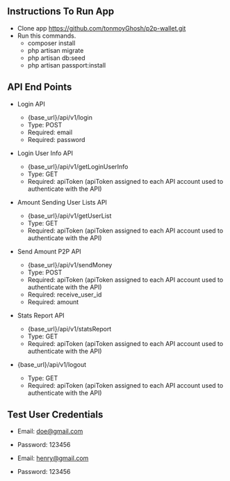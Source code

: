 ## Instructions To Run App

- Clone app https://github.com/tonmoyGhosh/p2p-wallet.git
- Run this commands.
    - composer install
    - php artisan migrate
    - php artisan db:seed
    - php artisan passport:install

## API End Points

- Login API
    - {base_url}/api/v1/login
    - Type: POST
    - Required: email
    - Required: password

- Login User Info API
    - {base_url}/api/v1/getLoginUserInfo
    - Type: GET
    - Required: apiToken (apiToken assigned to each API account used to authenticate with the API)

- Amount Sending User Lists API
    - {base_url}/api/v1/getUserList
    - Type: GET
    - Required: apiToken (apiToken assigned to each API account used to authenticate with the API)

- Send Amount P2P API
    - {base_url}/api/v1/sendMoney
    - Type: POST
    - Required: apiToken (apiToken assigned to each API account used to authenticate with the API)
    - Required: receive_user_id
    - Required: amount

- Stats Report API
    - {base_url}/api/v1/statsReport
    - Type: GET
    - Required: apiToken (apiToken assigned to each API account used to authenticate with the API)

- {base_url}/api/v1/logout
    - Type: GET
    - Required: apiToken (apiToken assigned to each API account used to authenticate with the API)

## Test User Credentials

- Email: doe@gmail.com
- Password: 123456

- Email: henry@gmail.com
- Password: 123456

